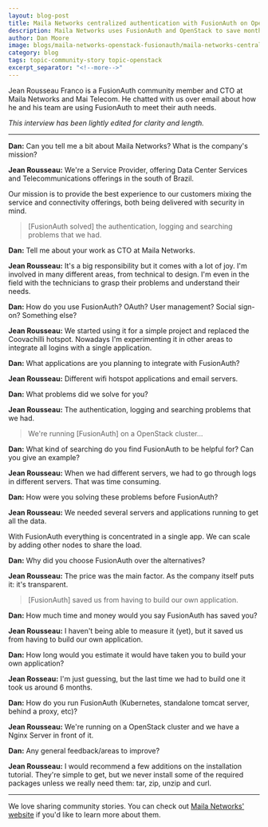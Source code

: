 ```yaml
---
layout: blog-post
title: Maila Networks centralized authentication with FusionAuth on OpenStack
description: Maila Networks uses FusionAuth and OpenStack to save months of development time.
author: Dan Moore
image: blogs/maila-networks-openstack-fusionauth/maila-networks-centralized-authentication-with-fusionauth-on-openstack-header-image.png
category: blog
tags: topic-community-story topic-openstack
excerpt_separator: "<!--more-->"
---
```


Jean Rousseau Franco is a FusionAuth community member and CTO at Maila Networks and Mai Telecom. He chatted with us over email about how he and his team are using FusionAuth to meet their auth needs. 

<!--more-->

*This interview has been lightly edited for clarity and length.*

-------

**Dan:** Can you tell me a bit about Maila Networks? What is the company's mission?

**Jean Rousseau:** We're a Service Provider, offering Data Center Services and Telecommunications offerings in the south of Brazil.

Our mission is to provide the best experience to our customers mixing the service and connectivity offerings, both being delivered with security in mind.

> [FusionAuth solved] the authentication, logging and searching problems that we had.

**Dan:** Tell me about your work as CTO at Maila Networks.

**Jean Rousseau:** It's a big responsibility but it comes with a lot of joy. I'm involved in many different areas, from technical to design. I'm even in the field with the technicians to grasp their problems and understand their needs.

**Dan:** How do you use FusionAuth? OAuth? User management? Social sign-on? Something else?
        
**Jean Rousseau:** We started using it for a simple project and replaced the Coovachilli hotspot. Nowadays I'm experimenting it in other areas to integrate all logins with a single application.

**Dan:** What applications are you planning to integrate with FusionAuth?

**Jean Rousseau:** Different wifi hotspot applications and email servers.

**Dan:** What problems did we solve for you?

**Jean Rousseau:** The authentication, logging and searching problems that we had.

> We're running [FusionAuth] on a OpenStack cluster...

**Dan:** What kind of searching do you find FusionAuth to be helpful for? Can you give an example?

**Jean Rousseau:** When we had different servers, we had to go through logs in different servers. That was time consuming.

**Dan:** How were you solving these problems before FusionAuth?

**Jean Rousseau:** We needed several servers and applications running to get all the data. 

With FusionAuth everything is concentrated in a single app. We can scale by adding other nodes to share the load.

**Dan:** Why did you choose FusionAuth over the alternatives?

**Jean Rousseau:** The price was the main factor. As the company itself puts it: it's transparent.

> [FusionAuth] saved us from having to build our own application.

**Dan:** How much time and money would you say FusionAuth has saved you?

**Jean Rousseau:** I haven't being able to measure it (yet), but it saved us from having to build our own application.

**Dan:** How long would you estimate it would have taken you to build your own application? 

**Jean Rosseau:** I'm just guessing, but the last time we had to build one it took us around 6 months.

**Dan:** How do you run FusionAuth (Kubernetes, standalone tomcat server, behind a proxy, etc)?
        
**Jean Rousseau:** We're running on a OpenStack cluster and we have a Nginx Server in front of it.

**Dan:** Any general feedback/areas to improve?

**Jean Rousseau:** I would recommend a few additions on the installation tutorial. They're simple to get, but we never install some of the required packages unless we really need them: tar, zip, unzip and curl.

-------

We love sharing community stories. You can check out [Maila Networks' website](https://maila.com.br/) if you'd like to learn more about them.

